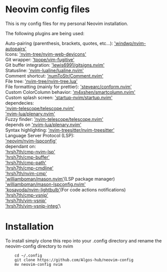 # Neovim config files

This is my config files for my personal Neovim installation.

The following plugins are being used:

Auto-pairing (parenthesis, brackets, quotes, etc...): ['windwp/nvim-autopairs'](https://github.com/windwp/nvim-autopairs)\
Icons: ['nvim-tree/nvim-web-devicons'](https://github.com/nvim-tree/nvim-web-devicons)\
Git wrapper: ['tpope/vim-fugitive'](https://github.com/tpope/vim-fugitive)\
Git buffer integration: ['lewis6991/gitsigns.nvim'](https://github.com/lewis6991/gitsigns.nvim)\
Statusline: ['nvim-lualine/lualine.nvim'](https://github.com/nvim-lualine/lualine.nvim)\
Comment shortcut: ['numToStr/Comment.nvim'](https://github.com/numToStr/Comment.nvim)\
File tree: ['nvim-tree/nvim-tree.lua'](https://github.com/nvim-tree/nvim-tree.lua)\
File formatting (mainly for prettier): ['stevearc/conform.nvim'](https://github.com/stevearc/conform.nvim)\
Custom ColorColumn behavior: ['m4xshen/smartcolumn.nvim'](https://github.com/m4xshen/smartcolumn.nvim)\
Custom splash screen: ['startup-nvim/startup.nvim'](https://github.com/startup-nvim/startup.nvim)\
    dependecies:\
        ['nvim-telescope/telescope.nvim'](https://github.com/nvim-telescope/telescope.nvim)\
        ['nvim-lua/plenary.nvim'](https://github.com/nvim-lua/plenary.nvim)\
Fuzzy finder: ['nvim-telescope/telescope.nvim'](https://github.com/nvim-telescope/telescope.nvim)\
    depends on ['nvim-lua/plenary.nvim'](https://github.com/nvim-lua/plenary.nvim)\
Syntax highlighting: ['nvim-treesitter/nvim-treesitter'](https://github.com/nvim-treesitter/nvim-treesitter)\
Language Server Protocol (LSP): \
    ['neovim/nvim-lspconfig'](https://github.com/neovim/nvim-lspconfig)\
    dependant on:\
        ['hrsh7th/cmp-nvim-lsp'](https://github.com/hrsh7th/cmp-nvim-lsp)\
        ['hrsh7th/cmp-buffer'](https://github.com/hrsh7th/cmp-buffer)\
        ['hrsh7th/cmp-path'](https://github.com/hrsh7th/cmp-path)\
        ['hrsh7th/cmp-cmdline'](https://github.com/hrsh7th/cmp-cmdline)\
        ['hrsh7th/nvim-cmp'](https://github.com/hrsh7th/nvim-cmp)\
        ['williamboman/mason.nvim'](https://github.com/williamboman/mason.nvim)(LSP package manager)\
        ['williamboman/mason-lspconfig.nvim'](https://github.com/williamboman/mason-lspconfig.nvim)\
        ['kosayoda/nvim-lightbulb'](https://github.com/kosayoda/nvim-lightbulb)(For code actions notifications)\
        ['hrsh7th/cmp-vsnip'](https://github.com/hrsh7th/cmp-vsnip)\
        ['hrsh7th/vim-vsnip'](https://github.com/hrsh7th/vim-vsnip)\
        ['hrsh7th/vim-vsnip-integ'](https://github.com/hrsh7th/vim-vsnip-integ)\

# Installation

To install simply clone this repo into your .config directory and rename the neovim-config directory
to nvim

```
    cd ~/.config
    git clone https://github.com/Algos-hub/neovim-config
    mv neovim-config nvim
```
